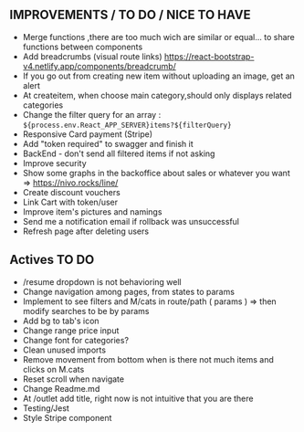## IMPROVEMENTS / TO DO / NICE TO HAVE

- Merge functions ,there are too much wich are similar or equal... to share functions between components
- Add breadcrumbs (visual route links) https://react-bootstrap-v4.netlify.app/components/breadcrumb/
- If you go out from creating new item without uploading an image, get an alert
- At createitem, when choose main category,should only displays related categories
- Change the filter query for an array : `${process.env.React_APP_SERVER}items?${filterQuery}`
- Responsive Card payment (Stripe)
- Add "token required" to swagger and finish it
- BackEnd - don't send all filtered items if not asking
- Improve security
- Show some graphs in the backoffice about sales or whatever you want => https://nivo.rocks/line/
- Create discount vouchers
- Link Cart with token/user
- Improve item's pictures and namings
- Send me a notification email if rollback was unsuccessful
- Refresh page after deleting users

## Actives TO DO

- /resume dropdown is not behavioring well
- Change navigation among pages, from states to params
- Implement to see filters and M/cats in route/path ( params ) => then modify searches to be by params
- Add bg to tab's icon
- Change range price input
- Change font for categories?
- Clean unused imports
- Remove movement from bottom when is there not much items and clicks on M.cats
- Reset scroll when navigate
- Change Readme.md
- At /outlet add title, right now is not intuitive that you are there
- Testing/Jest
- Style Stripe component
